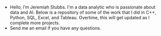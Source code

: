 - Hello, I’m Jeremiah Stubbs. I'm a data analytic who is passionate about data and AI. Below is a repository of some of the work that I did in C++, Python, SQL, Excel, and Tableau. Overtime, this will get updated as I complete more projects. 
- Send me an email if you have any questions.

<!---
jstubbs2911/jstubbs2911 is a ✨ special ✨ repository because its `README.md` (this file) appears on your GitHub profile.
You can click the Preview link to take a look at your changes.
--->

